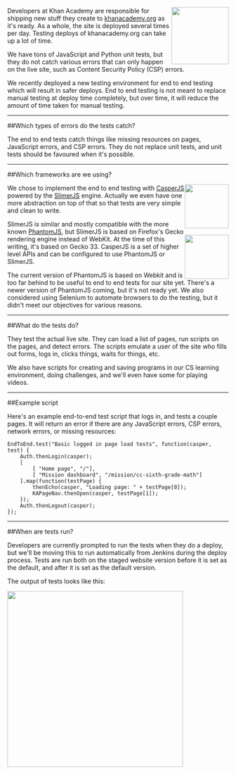 <img src="http://www.brianbondy.com/static/img/blogpost_164/KA.png" style="float:right; width:130px">Developers at Khan Academy are responsible for shipping new stuff they create to [khanacademy.org](http://khanacademy.org/) as it's ready.
As a whole, the site is deployed several times per day.  Testing deploys of khanacademy.org can take up a lot of time.

We have tons of JavaScript and Python unit tests, but they do not catch various errors that can only happen on the live site, such as Content Security Policy (CSP) errors.

We recently deployed a new testing environment for end to end testing which will result in safer deploys.
End to end testing is not meant to replace manual testing at deploy time completely, but over time, it will reduce the amount of time taken for manual testing.

---

##Which types of errors do the tests catch?

The end to end tests catch things like missing resources on pages, JavaScript errors, and CSP errors.
They do not replace unit tests, and unit tests should be favoured when it's possible.

---

##Which frameworks are we using?

<div style="float:right">
<img src="http://www.brianbondy.com/static/img/blogpost_167/slimerjs.png" style="width: 100px; padding-bottom: 15px;"><br>
<img src="http://www.brianbondy.com/static/img/blogpost_167/casperjs.png" style="width: 100px">
</div>

We chose to implement the end to end testing with [CasperJS](http://casperjs.org/) powered by the [SlimerJS](http://slimerjs.org/) engine.  Actually we even have one more abstraction on top of that so that tests are very simple and clean to write.

SlimerJS is similar and mostly compatible with the more known [PhantomJS](http://phantomjs.org/), but SlimerJS is based on Firefox's Gecko rendering engine instead of WebKit.  At the time of this writing, it's based on Gecko 33.  CasperJS is a set of higher level APIs and can be configured to use PhantomJS or SlimerJS.

The current version of PhantomJS is based on Webkit and is too far behind to be useful to end to end tests for our site yet. There's a newer version of PhantomJS coming, but it's not ready yet.  We also considered using Selenium to automate browsers to do the testing, but it didn't meet our objectives for various reasons.

---

##What do the tests do?

They test the actual live site.  They can load a list of pages, run scripts on the pages, and detect errors.
The scripts emulate a user of the site who fills out forms, logs in, clicks things, waits for things, etc.

We also have scripts for creating and saving programs in our CS learning environment, doing challenges, and we'll even have some for playing videos.

---

##Example script

Here's an example end-to-end test script that logs in, and tests a couple pages.
It will return an error if there are any JavaScript errors, CSP errors, network errors, or missing resources:

    EndToEnd.test("Basic logged in page load tests", function(casper, test) {
        Auth.thenLogin(casper);
        [
            [ "Home page", "/"],
            [ "Mission dashboard", "/mission/cc-sixth-grade-math"]
        ].map(function(testPage) {
            thenEcho(casper, "Loading page: " + testPage[0]);
            KAPageNav.thenOpen(casper, testPage[1]);
        });
        Auth.thenLogout(casper);
    });



---

##When are tests run?

Developers are currently prompted to run the tests when they do a deploy, but we'll be moving this to run automatically from Jenkins during the deploy process.
Tests are run both on the staged website version before it is set as the default, and after it is set as the default version.

The output of tests looks like this:

<img src="http://www.brianbondy.com/static/img/blogpost_167/test-output.png" style="width: 400px">
